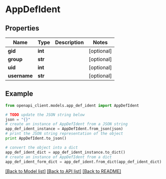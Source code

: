 # AppDefIdent


## Properties
Name | Type | Description | Notes
------------ | ------------- | ------------- | -------------
**gid** | **int** |  | [optional] 
**group** | **str** |  | [optional] 
**uid** | **int** |  | [optional] 
**username** | **str** |  | [optional] 

## Example

```python
from openapi_client.models.app_def_ident import AppDefIdent

# TODO update the JSON string below
json = "{}"
# create an instance of AppDefIdent from a JSON string
app_def_ident_instance = AppDefIdent.from_json(json)
# print the JSON string representation of the object
print AppDefIdent.to_json()

# convert the object into a dict
app_def_ident_dict = app_def_ident_instance.to_dict()
# create an instance of AppDefIdent from a dict
app_def_ident_form_dict = app_def_ident.from_dict(app_def_ident_dict)
```
[[Back to Model list]](../README.md#documentation-for-models) [[Back to API list]](../README.md#documentation-for-api-endpoints) [[Back to README]](../README.md)


